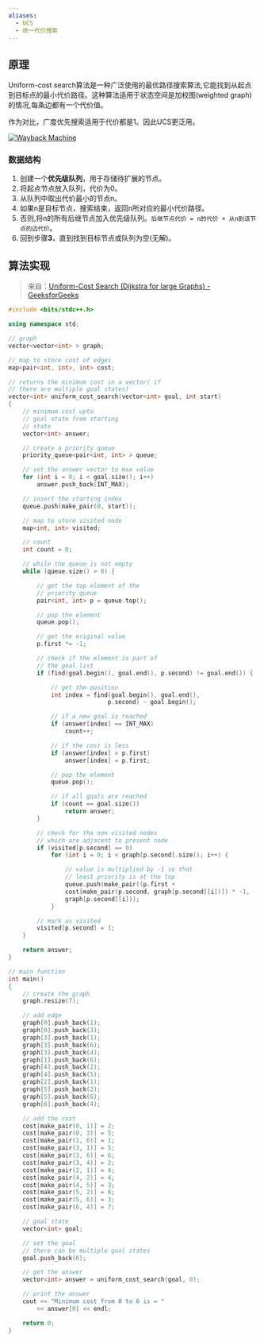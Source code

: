 ```yaml
---
aliases:
  - UCS
  - 统一代价搜索
---
```


## 原理

Uniform-cost search算法是一种广泛使用的最优路径搜索算法,它能找到从起点到目标点的最小代价路径。这种算法适用于状态空间是加权图(weighted graph)的情况,每条边都有一个代价值。

作为对比，广度优先搜索适用于代价都是1。因此UCS更泛用。



[ ![Wayback Machine ](https://pic-1257412153.cos.ap-nanjing.myqcloud.com/images/2024/04/25/20240425140044-f3f689.png)](https://web.archive.org/web/20200218150951/https://www.aaai.org/ocs/index.php/SOCS/SOCS11/paper/viewFile/4017/4357)

### 数据结构

1. 创建一个**优先级队列**，用于存储待扩展的节点。
2. 将起点节点放入队列，代价为0。
3. 从队列中取出代价最小的节点n。
4. 如果n是目标节点，搜索结束，返回n所对应的最小代价路径。
5. 否则,将n的所有后继节点加入优先级队列。`后继节点代价 = n的代价 + 从n到该节点的边代价`。
6. 回到步骤**3**，直到找到目标节点或队列为空(无解)。

## 算法实现

> 来自：[Uniform-Cost Search (Dijkstra for large Graphs) - GeeksforGeeks](https://www.geeksforgeeks.org/uniform-cost-search-dijkstra-for-large-graphs/)

```c++
#include <bits/stdc++.h>

using namespace std;

// graph
vector<vector<int> > graph;

// map to store cost of edges
map<pair<int, int>, int> cost;

// returns the minimum cost in a vector( if 
// there are multiple goal states)
vector<int> uniform_cost_search(vector<int> goal, int start)
{
	// minimum cost upto
	// goal state from starting
	// state
	vector<int> answer;

	// create a priority queue
	priority_queue<pair<int, int> > queue;

	// set the answer vector to max value
	for (int i = 0; i < goal.size(); i++)
		answer.push_back(INT_MAX);

	// insert the starting index
	queue.push(make_pair(0, start));

	// map to store visited node
	map<int, int> visited;

	// count
	int count = 0;

	// while the queue is not empty
	while (queue.size() > 0) {

		// get the top element of the 
		// priority queue
		pair<int, int> p = queue.top();

		// pop the element
		queue.pop();

		// get the original value
		p.first *= -1;

		// check if the element is part of
		// the goal list
		if (find(goal.begin(), goal.end(), p.second) != goal.end()) {

			// get the position
			int index = find(goal.begin(), goal.end(), 
							p.second) - goal.begin();

			// if a new goal is reached
			if (answer[index] == INT_MAX)
				count++;

			// if the cost is less
			if (answer[index] > p.first)
				answer[index] = p.first;

			// pop the element
			queue.pop();

			// if all goals are reached
			if (count == goal.size())
				return answer;
		}

		// check for the non visited nodes
		// which are adjacent to present node
		if (visited[p.second] == 0)
			for (int i = 0; i < graph[p.second].size(); i++) {

				// value is multiplied by -1 so that 
				// least priority is at the top
				queue.push(make_pair((p.first + 
				cost[make_pair(p.second, graph[p.second][i])]) * -1, 
				graph[p.second][i]));
			}

		// mark as visited
		visited[p.second] = 1;
	}

	return answer;
}

// main function
int main()
{
	// create the graph
	graph.resize(7);

	// add edge
	graph[0].push_back(1);
	graph[0].push_back(3);
	graph[3].push_back(1);
	graph[3].push_back(6);
	graph[3].push_back(4);
	graph[1].push_back(6);
	graph[4].push_back(2);
	graph[4].push_back(5);
	graph[2].push_back(1);
	graph[5].push_back(2);
	graph[5].push_back(6);
	graph[6].push_back(4);

	// add the cost
	cost[make_pair(0, 1)] = 2;
	cost[make_pair(0, 3)] = 5;
	cost[make_pair(1, 6)] = 1;
	cost[make_pair(3, 1)] = 5;
	cost[make_pair(3, 6)] = 6;
	cost[make_pair(3, 4)] = 2;
	cost[make_pair(2, 1)] = 4;
	cost[make_pair(4, 2)] = 4;
	cost[make_pair(4, 5)] = 3;
	cost[make_pair(5, 2)] = 6;
	cost[make_pair(5, 6)] = 3;
	cost[make_pair(6, 4)] = 7;

	// goal state
	vector<int> goal;

	// set the goal
	// there can be multiple goal states
	goal.push_back(6);

	// get the answer
	vector<int> answer = uniform_cost_search(goal, 0);

	// print the answer
	cout << "Minimum cost from 0 to 6 is = "
		<< answer[0] << endl;

	return 0;
}
```